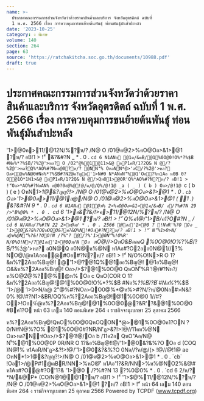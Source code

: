 ```yaml
---
name: >-
  ประกาศคณะกรรมการส่วนจังหวัดว่าด้วยราคาสินค้าและบริการ จังหวัดอุตรดิตถ์ ฉบับที่
  1 พ.ศ. 2566 เรื่อง การควบคุมการขนย้ายต้นพันธุ์ ท่อนพันธุ์มันสำปะหลัง
date: '2023-10-25'
category: ง พิเศษ
volume: 140
section: 264
page: 63
source: 'https://ratchakitcha.soc.go.th/documents/10988.pdf'
draft: true
---
```


# ประกาศคณะกรรมการส่วนจังหวัดว่าด้วยราคาสินค้าและบริการ จังหวัดอุตรดิตถ์ ฉบับที่ 1 พ.ศ. 2566 เรื่อง การควบคุมการขนย้ายต้นพันธุ์ ท่อนพันธุ์มันสำปะหลัง

'1>@0ค>11/@12N/%?ห/? /N@ O /01@ค@2>%คO@Oล>&1>@1 ?ห/? อB!1 > !"์ &?&#?N _ * . 0 . `cd 6 N1ANอ @1ค/&คB/@1%0O@0!O%*?%$B์ #Nอ%*?%$B์/?%2ํ@'>หล? O /02"@%@1์@11>&@ อP1คR/1?2Q& N @/?%2ํ@'>หล?Q%*AO%#?Nหล@0?ห/? @NN'็% OหลNN*@>'ลC/?%2ํ@'>หล? Oล>ํ@ห%N@0#Nอ%*?%$B์#?N2ํ@ค?ญอ'1>N#0 N*ANอN'็%@1'Oอ?%ห1Aอ ห0B 0?O@1O*1N1>&@ อP1คR/1?2Q& N @/>QหO1>@0R'Q%*AO%#?N?ห/? อB!1 > !"์Oล>*AO%#?NอAN% อ@0?0อํ@%@!@/ค/@/Q%/@!1@ _a ( _ ) ( b ) Oล>/@!1@ `c ( b ) ( e ) OหN*1>1@&?ญญ?!> /N@ O /01@ค@2>%คO@Oล>&1>@1 * . 0 . `cb` Oล>'1>@0ค>11/@1ล@/N@ O /01@ค@2>%คO@Oล>&1>@1 ( 1 .) &?&#?N 9 * . 0 . `cd 6 N1ANอ @1ํ@ห% 2>%คO@Oล>&1>@1ค/&คB/ ล/?%#?N 29 />"B%@0% * . 0 . `cd 6 '1>อ&?&/!>ค>11/@12N/%?ห/? /N@ O /01@ค@2>%คO@Oล>&1>@1 ?ห/? อB!1 > !"์ Q%ค1@/'1>B/ค1?O#?N _ / `cd 6 N/ANอ/?%#?N 22 2>ห@ค/ * . 0 . 2566 @ออ'1>@0 ? !NอR'%?O Oอ _ '1>@0&?&%?OQหOQO&?ค?&Q%N!#Oอ#?N?ห/? อB!1 > !"์ N'็%1>0>N/ล@ห%@N'ี%?&!?OO!N /?%"? @/?%'1>@0N'็%!O%R' N/O%O!N>/?@1ออ'1>@0Qห/N Oอ ` หO@//>QหO&BคคลQ %0O@0!O%*?%$B์/?%2ํ@'>หล? ห1Aอ#Nอ%*?%$B์/?%2ํ@'>หล? อ0N@Q อ0N@ห%@N ห1Aอ#?O2ออ0N@1//?% NO@/@ห1Aอออ@#Oอ#?N?ห/? อB!1 > !"์ N/O%O!N>R O 1?&ห%?2Aออ%Bญ@! @'1>$@%ค>11/@12N/%?ห/? /N@ O /01@ค@2>%คO@Oล>&1>@1 ห1Aอ*@>0์?ห/? ห1Aอ%@0อํ@N.อ OหN#Oอ#?N @N#ํ@@1%0O@0NO@/@ห1Aอออ@#Oอ#?N%?O% Oอ a 1?#?N&BคคลQ R O 1?&ห%?2Aออ%Bญ@!QหO%0O@0ออ@#Oอ#?N?ห/? อAN% N*ANอNO@/@ Q%#Oอ#?N?ห/? อB!1 > !"์ !@/Oอ ` OลO/ QหO&Bคคล ? ลN@/%?O% R O 1?&0N/O%R/N!Oอออ%Bญ@!%0O@0NO@/@ Q%#Oอ#?N?ห/? อB!1 > !"์อ? Oอ b @1ออ%Bญ@!!@/Oอ ` QหO0AN%คํ@อ!Nอ*%?@%NO@ห%O@#?N  2"@%#?N1@@1 #?NQ #?Nห%@N ? !NอR'%?O ( _ ) 2ํ@%?@%*@>0์?ห/? อB!1 > !"์ Nล#?N _df ห/CN#?N a !ํ@&ล'N@NN@ อํ@N.อN/AออB!1 > !"์ ?ห/? อB!1 > !"์ ca^^^ ห/@0NลP#10?*#์ 0 5581 7742 ( ` ) 2ํ@%?@%N1!1อํ@N.อOหN#Oอ#?N @N#ํ@@1%0O@0NO@/@ห1Aอออ@#Oอ#?N%?O% หล?Nฑ์Oล>/>$?@1Q%@1ออ%Bญ@! @1อ%Bญ@! O&&ห%?2Aออ%Bญ@! Oล>/>$?@1%0O@0 QหON'็%R'!@/#?Nห?/ห%O@2ํ@%?@%ํ@ห% Oอ c QหO(COR O 1?&ห%?2Aออ%Bญ@!@1%0O@0!O%*?%$B์ #Nอ%*?%$B์/?%2ํ@'>หล? !Oอ%0O@0 QหO!1!@/%> !O%*?%$B์ #Nอ%*?%$B์ '1>/@ 1>0>N/ล@ 2"@%#?NOล>QO0@%*@ห%>#?N/?ห/@0Nล#>N&?0% !@/#?N1>&BR/OQ%ห%?2Aออ%Bญ@!@1%0O@0 1//#?O>!Oอ%ํ@ห%?2Aออ%Bญ@!@1%0O@0ํ@?&R'?&@1%0O@0 #Bค1?O หน้า 63 เลม 140 ตอนพิเศษ 264 ง ราชกิจจานุเบกษา 25 ตุลาคม 2566

ห%?2Aออ%Bญ@!QหO%0O@0QหOQON*@>@1%0O@0ค1?ON ? 0/N#N@%?O% @1%0O@0#?NR/N'ฏ>&?!>!@//11คห%@N Oล>หล?Nฑ์Oล>/>$?@1!@/Oอ b /11ค2อ QหO"Aอ/N@ N'็%@1%0O@0P 0R/NR O 1?&อ%Bญ@!!@/'1>@0&?&%?O Oอ d (COQ )N@)ื% ห1AอR/N'ฏ>&?!>!@/'1>@0&?&%?O 0Nอ//?ค/@/(> !@//@!1@ ae OหN*1>1@&?ญญ?!>/N@ O /01@ค@2>%คO@Oล>&1>@1 * . 0 . `cb` !Oอ1>/@P#1ํ@คBR/NN>%หO@'ี ห1Aอ'1?&R/NN>%ห%@NO2%&@# ห1Aอ#?Oํ@#?O'1?& '1>@0  /?%#?N 13 ?%0@0% * . 0 . `cd 6 2/ห/? *N/&@P* (CO/N@1@@1?ห/? อB!1 > !"์ '1>$@%11/@12N/%?ห/? /N@ O /01@ค@2>%คO@Oล>&1>@1 ?ห/? อB!1 > !"์ หน้า 64 เลม 140 ตอนพิเศษ 264 ง ราชกิจจานุเบกษา 25 ตุลาคม 2566 Powered by TCPDF (www.tcpdf.org)
